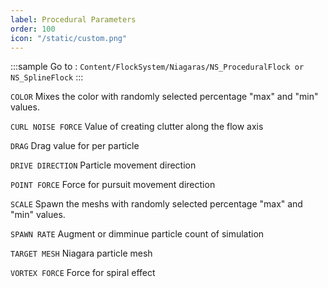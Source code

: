 ```yaml
---
label: Procedural Parameters
order: 100
icon: "/static/custom.png"
---
```


<style>
    .sample {
        text-align: center;
        color: #1956AF;
        border-radius: 10px;
        background-color: #ffb300;
        border: 1px solid #1956AF;
        padding-top: 20px;
        margin-bottom: 20px;
    }
</style>


:::sample
 Go to :  `Content/FlockSystem/Niagaras/NS_ProceduralFlock or NS_SplineFlock`
:::

`COLOR` 
Mixes the color with randomly selected percentage "max" and "min" values.

`CURL NOISE FORCE` 
Value of creating clutter along the flow axis

`DRAG` 
Drag value for per particle

`DRIVE DIRECTION` 
Particle movement direction

`POINT FORCE` 
Force for pursuit movement direction 

`SCALE` 
Spawn the meshs with randomly selected percentage "max" and "min" values.

`SPAWN RATE` 
Augment or dimminue particle count of simulation

`TARGET MESH` 
Niagara particle mesh 

`VORTEX FORCE` 
Force for spiral effect